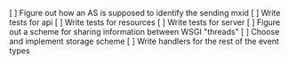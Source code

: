[ ] Figure out how an AS is supposed to identify the sending mxid
[ ] Write tests for api
[ ] Write tests for resources
[ ] Write tests for server
[ ] Figure out a scheme for sharing information between WSGI "threads"
[ ] Choose and implement storage scheme
[ ] Write handlers for the rest of the event types
